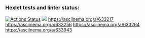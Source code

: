 ### Hexlet tests and linter status:
[![Actions Status](https://github.com/RetY2244/python-project-49/actions/workflows/hexlet-check.yml/badge.svg)](https://github.com/RetY2244/python-project-49/actions)
<a href="https://codeclimate.com/github/RetY2244/python-project-49/maintainability"><img src="https://api.codeclimate.com/v1/badges/60bb25d88783fc5688a8/maintainability" /></a>
https://asciinema.org/a/633217
https://asciinema.org/a/633256
https://asciinema.org/a/633264
https://asciinema.org/a/633943